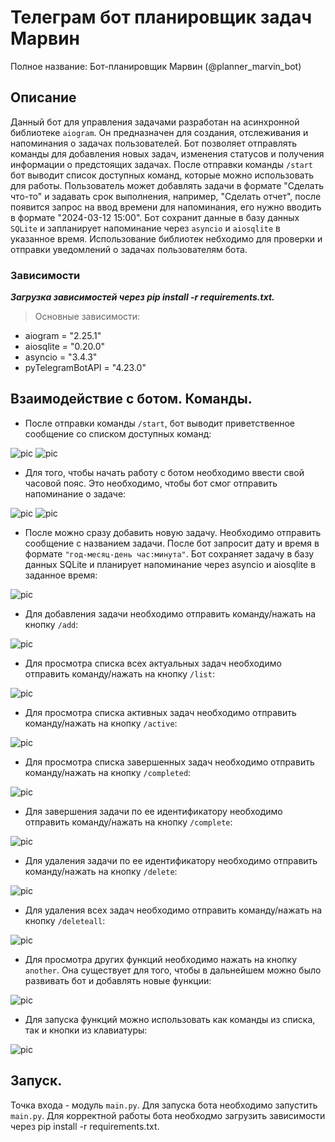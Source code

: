 # Телеграм бот планировщик задач Марвин 

Полное название: Бот-планировщик Марвин (@planner_marvin_bot)

## Описание

Данный бот для управления задачами разработан на асинхронной библиотеке `aiogram`. Он предназначен для создания, отслеживания и напоминания о задачах пользователей. Бот позволяет отправлять команды для добавления новых задач, изменения статусов и получения информации о предстоящих задачах. После отправки команды `/start` бот выводит список доступных команд, которые можно использовать для работы. Пользователь может добавлять задачи в формате "Сделать что-то" и задавать срок выполнения, например, "Сделать отчет", после появится запрос на ввод времени для напоминания, его нужно вводить в формате "2024-03-12 15:00". Бот сохранит данные в базу данных `SQLite` и запланирует напоминание через `asyncio` и `aiosqlite` в указанное время. Использование библиотек небходимо для проверки и отправки уведомлений о задачах пользователям бота.

### Зависимости
***Загрузка зависимостей через pip install -r requirements.txt.***

>Основные зависимости:
- aiogram = "2.25.1"
- aiosqlite = "0.20.0"
- asyncio = "3.4.3"
- pyTelegramBotAPI = "4.23.0"

## Взаимодействие с ботом. Команды.

- После отправки команды `/start`, бот выводит приветственное сообщение со списком доступных команд:

![pic](./screenshots/start.jpg)
![pic](./screenshots/start2.jpg)

- Для того, чтобы начать работу с ботом необходимо ввести свой часовой пояс. Это необходимо, чтобы бот смог отправить напоминание о задаче:

![pic](./screenshots/start2.jpg)
![pic](./screenshots/timezone.jpg)

- После можно сразу добавить новую задачу. Необходимо отправить сообщение с названием задачи. После бот запросит дату и время в формате `"год-месяц-день час:минута"`. Бот сохраняет задачу в базу данных SQLite и планирует напоминание через asyncio и aiosqlite в заданное время:

![pic](./screenshots/add.jpg)

- Для добавления задачи необходимо отправить команду/нажать на кнопку  `/add`:

![pic](./screenshots/simple_add.jpg)

- Для просмотра списка всех актуальных задач необходимо отправить команду/нажать на кнопку `/list`:

![pic](./screenshots/list.jpg)

- Для просмотра списка активных задач необходимо отправить команду/нажать на кнопку `/active`:

![pic](./screenshots/active.jpg)

- Для просмотра списка завершенных задач необходимо отправить команду/нажать на кнопку `/completed`:

![pic](./screenshots/completed.jpg)

- Для завершения задачи по ее идентификатору необходимо отправить команду/нажать на кнопку `/complete`:

![pic](./screenshots/complete.jpg)

- Для удаления задачи по ее идентификатору необходимо отправить команду/нажать на кнопку `/delete`:

![pic](./screenshots/delete.jpg)

- Для удаления всех задач необходимо отправить команду/нажать на кнопку `/deleteall`:

![pic](./screenshots/deleteall.jpg)

- Для просмотра других функций необходимо нажать на кнопку `another`. Она существует для того, чтобы в дальнейшем можно было развивать бот и добавлять новые функции:

![pic](./screenshots/another.jpg)

- Для запуска функций можно использовать как команды из списка, так и кнопки из клавиатуры:

![pic](./screenshots/keyboards.jpg)

## Запуск.
Точка входа - модуль `main.py`. Для запуска бота необходимо запустить `main.py`. Для корректной работы бота необходмо загрузить зависимости через pip install -r requirements.txt.